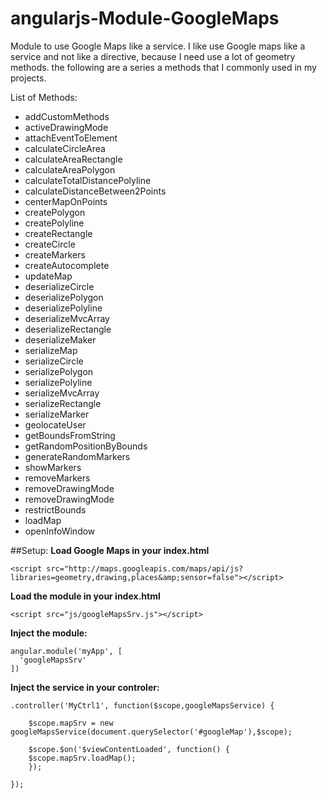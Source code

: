 angularjs-Module-GoogleMaps
===========================

Module to use Google Maps like a service. I like use Google maps like a service and not like a directive, because I need  use a lot of  geometry methods. the following are a series a methods that I commonly used in my projects. 

List of Methods:

* addCustomMethods
* activeDrawingMode
* attachEventToElement
* calculateCircleArea
* calculateAreaRectangle
* calculateAreaPolygon
* calculateTotalDistancePolyline
* calculateDistanceBetween2Points
* centerMapOnPoints
* createPolygon
* createPolyline
* createRectangle
* createCircle
* createMarkers
* createAutocomplete
* updateMap
* deserializeCircle
* deserializePolygon
* deserializePolyline
* deserializeMvcArray
* deserializeRectangle
* deserializeMaker
* serializeMap
* serializeCircle
* serializePolygon
* serializePolyline
* serializeMvcArray
* serializeRectangle
* serializeMarker
* geolocateUser
* getBoundsFromString
* getRandomPositionByBounds
* generateRandomMarkers
* showMarkers
* removeMarkers
* removeDrawingMode 
* removeDrawingMode
* restrictBounds
* loadMap
* openInfoWindow 


##Setup:
**Load Google Maps in your index.html**
```
<script src="http://maps.googleapis.com/maps/api/js?libraries=geometry,drawing,places&amp;sensor=false"></script>
```
**Load the module in your index.html**
```
<script src="js/googleMapsSrv.js"></script>
```
**Inject the module:**
```
angular.module('myApp', [
  'googleMapsSrv'
])
```
**Inject the service in your controler:**
```
.controller('MyCtrl1', function($scope,googleMapsService) {

	$scope.mapSrv = new googleMapsService(document.querySelector('#googleMap'),$scope);

	$scope.$on('$viewContentLoaded', function() {
   	$scope.mapSrv.loadMap();
	});

});
```
